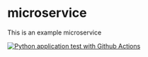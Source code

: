 # microservice
This is an example microservice

[![Python application test with Github Actions](https://github.com/dapoade/microservice/actions/workflows/main.yml/badge.svg)](https://github.com/dapoade/microservice/actions/workflows/main.yml)
